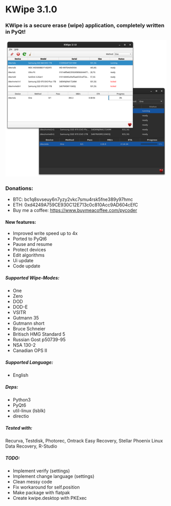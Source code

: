 # KWipe 3.1.0
### KWipe is a secure erase (wipe) application, completely written in PyQt!

![KWipe 3.1.0](https://github.com/PyCoder/KWipe/blob/master/screenshots/difference.png?raw=true)


### Donations:
- BTC: bc1q8svseuy6n7yzy2vkc7smu4rsk5fne389y97hmc
- ETH: 0xd4249A759CE930C12E713c0c810Acc9AD604cEfC
- Buy me a coffee: https://www.buymeacoffee.com/pycoder

#### New features:
- Improved write speed up to 4x
- Ported to PyQt6
- Pause and resume
- Protect devices
- Edit algorithms
- Ui update
- Code update

##### Supported Wipe-Modes:
- One
- Zero
- DOD
- DOD-E
- VSITR
- Gutmann 35 
- Gutmann short
- Bruce Schneier
- Britisch HMG Standard 5
- Russian Gost p50739-95
- NSA 130-2
- Canadian OPS II 

##### Supported Language:
- English

##### Deps:
- Python3
- PyQt6
- util-linux (lsblk)
- directio

##### Tested with:
Recurva, Testdisk, Photorec, Ontrack Easy Recovery, Stellar Phoenix Linux Data Recovery, R-Studio 

##### TODO:
- Implement verify (settings)
- Implement change language (settings)
- Clean messy code
- Fix workaround for self.position
- Make package with flatpak
- Create kwipe.desktop with PKExec
